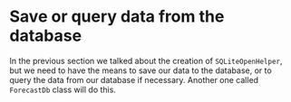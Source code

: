 # Save or query data from the database

In the previous section we talked about the creation of `SQLiteOpenHelper`, but we need to have the means to save our data to the database, or to query the data from our database if necessary. Another one called `ForecastDb` class will do this.
